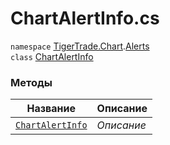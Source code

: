 
# ChartAlertInfo.cs
`namespace` [TigerTrade.Chart](../../TigerTrade.Chart.md).[Alerts](../../TigerTrade.Chart/Alerts.md)  
    `class` [ChartAlertInfo](../../ChartAlertInfo.cs.md)

### Методы
| Название | Описание |
| --- | --- |
| [`ChartAlertInfo`](./Методы/ChartAlertInfo.md) | *Описание* |
